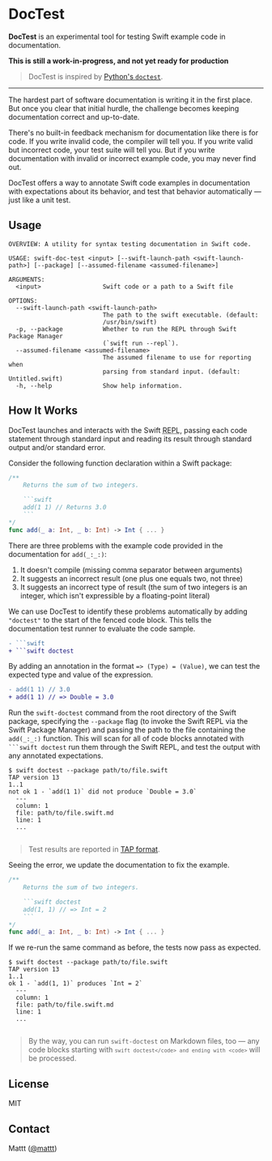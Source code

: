 # DocTest

**DocTest** is an experimental tool
for testing Swift example code in documentation.

**This is still a work-in-progress, and not yet ready for production**

> DocTest is inspired by
> [Python's `doctest`](https://docs.python.org/3/library/doctest.html).

* * *

The hardest part of software documentation is writing it in the first place.
But once you clear that initial hurdle,
the challenge becomes keeping documentation correct and up-to-date.

There's no built-in feedback mechanism for documentation like there is for code.
If you write invalid code,
the compiler will tell you.
If you write valid but incorrect code,
your test suite will tell you.
But if you write documentation with invalid or incorrect example code,
you may never find out.

DocTest offers a way to annotate Swift code examples in documentation
with expectations about its behavior,
and test that behavior automatically —
just like a unit test.

## Usage

```
OVERVIEW: A utility for syntax testing documentation in Swift code.

USAGE: swift-doc-test <input> [--swift-launch-path <swift-launch-path>] [--package] [--assumed-filename <assumed-filename>]

ARGUMENTS:
  <input>                 Swift code or a path to a Swift file 

OPTIONS:
  --swift-launch-path <swift-launch-path>
                          The path to the swift executable. (default:
                          /usr/bin/swift)
  -p, --package           Whether to run the REPL through Swift Package Manager
                          (`swift run --repl`). 
  --assumed-filename <assumed-filename>
                          The assumed filename to use for reporting when
                          parsing from standard input. (default: Untitled.swift)
  -h, --help              Show help information.

```

## How It Works

DocTest launches and interacts with
the Swift <abbr title="Read-Eval-Print-Loop">REPL</abbr>,
passing each code statement through standard input
and reading its result through standard output and/or standard error.

Consider the following function declaration
within a Swift package:

~~~swift
/**
    Returns the sum of two integers.

    ```swift
    add(1 1) // Returns 3.0
    ```
*/
func add(_ a: Int, _ b: Int) -> Int { ... }
~~~

There are three problems with the example code
provided in the documentation for `add(_:_:)`:

1. It doesn't compile
   (missing comma separator between arguments)
2. It suggests an incorrect result
   (one plus one equals two, not three)
3. It suggests an incorrect type of result
   (the sum of two integers is an integer,
   which isn't expressible by a floating-point literal)

We can use DocTest to identify these problems automatically
by adding `"doctest"` to the start of the fenced code block.
This tells the documentation test runner to evaluate the code sample.

```diff
- ```swift
+ ```swift doctest
```

By adding an annotation in the format
`=> (Type) = (Value)`,
we can test the expected type and value
of the expression.

```diff
- add(1 1) // 3.0
+ add(1 1) // => Double = 3.0
```

Run the `swift-doctest` command
from the root directory of the Swift package,
specifying the `--package` flag
(to invoke the Swift REPL via the Swift Package Manager)
and passing the path to the file containing the `add(_:_:)` function.
This will scan for all of code blocks annotated with
<code>```swift doctest</code>
run them through the Swift REPL,
and test the output with any annotated expectations.

```terminal
$ swift doctest --package path/to/file.swift
TAP version 13
1..1
not ok 1 - `add(1 1)` did not produce `Double = 3.0`
  ---
  column: 1
  file: path/to/file.swift.md
  line: 1
  ...
  
```

> Test results are reported in [TAP format](https://testanything.org).

Seeing the error,
we update the documentation to fix the example.

~~~swift
/**
    Returns the sum of two integers.

    ```swift doctest
    add(1, 1) // => Int = 2
    ```
*/
func add(_ a: Int, _ b: Int) -> Int { ... }
~~~

If we re-run the same command as before,
the tests now pass as expected.

```terminal
$ swift doctest --package path/to/file.swift
TAP version 13
1..1
ok 1 - `add(1, 1)` produces `Int = 2`
  ---
  column: 1
  file: path/to/file.swift.md
  line: 1
  ...
  
```

> By the way, you can run `swift-doctest` on Markdown files, too —
> any code blocks starting with <code>```swift doctest</code>
> and ending with <code>```</code>
> will be processed.

## License

MIT

## Contact

Mattt ([@mattt](https://twitter.com/mattt))
